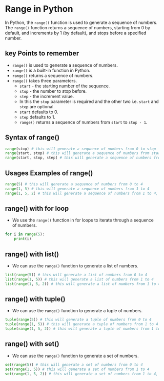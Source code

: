 # Range in Python

In Python, the `range()` function is used to generate a sequence of numbers. The `range()` function returns a sequence of numbers, starting from 0 by default, and increments by 1 (by default), and stops before a specified number.
## key Points to remember

* `range()` is used to generate a sequence of numbers.
* `range()` is a built-in function in Python.
* `range()` returns a sequence of numbers.
* `range()` takes three parameters.
  * `start` - the starting number of the sequence.
  * `stop` - the number to stop before.
  * `step` - the increment value.
  * In this the `stop` parameter is required and the other two i.e. `start` and `step` are optional.
  * `start` defaults to 0.
  * `step` defaults to 1.
  * `range()` returns a sequence of numbers from `start` to `stop - 1`.

## Syntax of range()

```python
range(stop) # this will generate a sequence of numbers from 0 to stop - 1
range(start, stop) # this will generate a sequence of numbers from start to stop - 1
range(start, stop, step) # this will generate a sequence of numbers from start to stop - 1, incrementing by step
```

## Usages Examples of range()

```python
range(5) # this will generate a sequence of numbers from 0 to 4
range(1, 5) # this will generate a sequence of numbers from 1 to 4
range(1, 5, 2) # this will generate a sequence of numbers from 1 to 4, incrementing by 2
```

## range() with for loop

* We use the `range()` function in for loops to iterate through a sequence of numbers.

```python
for i in range(5):
    print(i)
```

## range() with list()

* We can use the `range()` function to generate a list of numbers.

```python
list(range(5)) # this will generate a list of numbers from 0 to 4
list(range(1, 5)) # this will generate a list of numbers from 1 to 4
list(range(1, 5, 2)) # this will generate a list of numbers from 1 to 4, incrementing by 2
```

## range() with tuple()

* We can use the `range()` function to generate a tuple of numbers.

```python
tuple(range(5)) # this will generate a tuple of numbers from 0 to 4
tuple(range(1, 5)) # this will generate a tuple of numbers from 1 to 4
tuple(range(1, 5, 2)) # this will generate a tuple of numbers from 1 to 4, incrementing by 2
```

## range() with set()

* We can use the `range()` function to generate a set of numbers.

```python
set(range(5)) # this will generate a set of numbers from 0 to 4
set(range(1, 5)) # this will generate a set of numbers from 1 to 4
set(range(1, 5, 2)) # this will generate a set of numbers from 1 to 4, incrementing by 2
```





